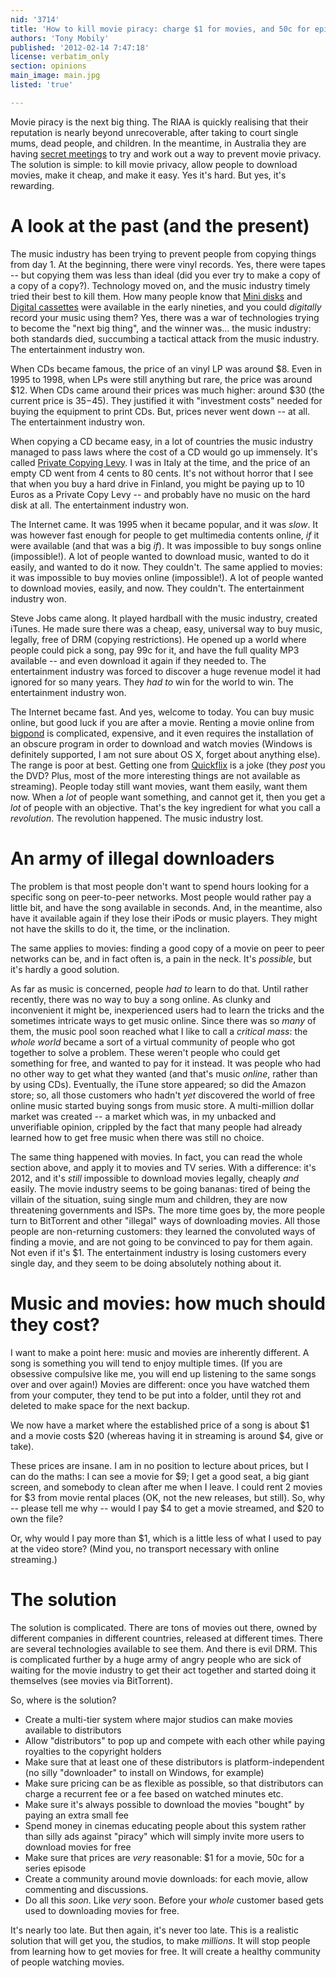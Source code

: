 ```yaml
---
nid: '3714'
title: 'How to kill movie piracy: charge $1 for movies, and 50c for episodes'
authors: 'Tony Mobily'
published: '2012-02-14 7:47:18'
license: verbatim_only
section: opinions
main_image: main.jpg
listed: 'true'

---
```

Movie piracy is the next big thing. The RIAA is quickly realising that their reputation is nearly beyond unrecoverable, after taking to court single mums, dead people, and children. In the meantime, in Australia they are having [secret meetings](http://www.afr.com/p/technology/cost_of_policing_hold_up_net_piracy_WvNeHG5nYjWrpyP2RySkCI) to try and work out a way to prevent movie privacy. The solution is simple: to kill movie privacy, allow people to download movies, make it cheap, and make it easy. Yes it's hard. But yes, it's rewarding.

# A look at the past (and the present)

The music industry has been trying to prevent people from copying things from day 1. At the beginning, there were vinyl records. Yes, there were tapes -- but copying them was less than ideal (did you ever try to make a copy of a copy of a copy?). Technology moved on, and the music industry timely tried their best to kill them. How many people know that [Mini disks](http://en.wikipedia.org/wiki/MiniDisc) and [Digital cassettes](http://en.wikipedia.org/wiki/Digital_Compact_Cassette) were available in the early nineties, and you could _digitally_ record your music using them? Yes, there was a war of technologies trying to become the "next big thing", and the winner was... the music industry: both standards died, succumbing a tactical attack from the music industry. The entertainment industry won.

When CDs became famous, the price of an vinyl LP was around $8. Even in 1995 to 1998, when LPs were still anything but rare, the price was around $12. When CDs came around their prices was much higher: around $30 (the current price is $35-$45). They justified it with "investment costs" needed for buying the equipment to print CDs. But, prices never went down -- at all. The entertainment industry won.

When copying a CD became easy, in a lot of countries the music industry managed to pass laws where the cost of a CD would go up immensely. It's called [Private Copying Levy](http://en.wikipedia.org/wiki/Private_copying_levy). I was in Italy at the time, and the price of an empty CD went from 4 cents to 80 cents. It's not without horror that I see that when you buy a hard drive in Finland, you might be paying up to 10 Euros as a Private Copy Levy -- and probably have no music on the hard disk at all. The entertainment industry won.

The Internet came. It was 1995 when it became popular, and it was _slow_. It was however fast enough for people to get multimedia contents online, _if_ it were available (and that was a big _if_). It was impossible to buy songs online (impossible!). A lot of people wanted to download music, wanted to do it easily, and wanted to do it now. They couldn't. The same applied to movies: it was impossible to buy movies online (impossible!). A lot of people wanted to download movies, easily, and now. They couldn't. The entertainment industry won.

Steve Jobs came along. It played hardball with the music industry, created iTunes. He made sure there was a cheap, easy, universal way to buy music, legally, free of DRM (copying restrictions). He opened up a world where people could pick a song, pay 99c for it, and have the full quality MP3 available -- and even download it again if they needed to. The entertainment industry was forced to discover a huge revenue model it had ignored for so many years. They _had to_ win for the world to win. The entertainment industry won.

The Internet became fast. And yes, welcome to today. You can buy music online, but good luck if you are after a movie. Renting a movie online from [bigpond](http://bigpondmovies.com/) is complicated, expensive, and it even requires the installation of an obscure program in order to download and watch movies (Windows is definitely supported, I am not sure about OS X, forget about anything else). The range is poor at best. Getting one from [Quickflix](http://www.quickflix.com.au/) is a joke (they _post_ you the DVD? Plus, most of the more interesting things are not available as streaming). People today still want movies, want them easily, want them now. When a _lot_ of people want something, and cannot get it, then you get a _lot_ of people with an objective. That's the key ingredient for what you call a _revolution_. The revolution happened. The music industry lost.

# An army of illegal downloaders

The problem is that most people don't want to spend hours looking for a specific song on peer-to-peer networks. Most people would rather pay a little bit, and have the song available in seconds. And, in the meantime, also have it available again if they lose their iPods or music players. They might not have the skills to do it, the time, or the inclination.

The same applies to movies: finding a good copy of a movie on peer to peer networks can be, and in fact often is, a pain in the neck. It's _possible_, but it's hardly a good solution.

As far as music is concerned, people _had to_ learn to do that. Until rather recently, there was no way to buy a song online. As clunky and inconvenient it might be, inexperienced users had to learn the tricks and the sometimes intricate ways to get music online. Since there was so *many* of them, the music pool soon reached what I like to call a _critical mass_: the _whole world_ became a sort of a virtual community of people who got together to solve a problem. These weren't people who could get something for free, and wanted to pay for it instead. It was people who had no other way to get what they wanted (and that's music _online_, rather than by using CDs). Eventually, the iTune store appeared; so did the Amazon store; so, all those customers who hadn't _yet_ discovered the world of free online music started buying songs from music store. A multi-million dollar market was created -- a market which was, in my unbacked and unverifiable opinion, crippled by the fact that many people had already learned how to get free music when there was still no choice.

The same thing happened with movies. In fact, you can read the whole section above, and apply it to movies and TV series. With a difference: it's 2012, and it's _still_ impossible to download movies legally, cheaply _and_ easily. The movie industry seems to be going bananas: tired of being the villain of the situation, suing single mum and children, they are now threatening governments and ISPs. The more time goes by, the more people turn to BitTorrent and other "illegal" ways of downloading movies. All those people are non-returning customers: they learned the convoluted ways of finding a movie, and are not going to be convinced to pay for them again. Not even if it's $1. The entertainment industry is losing customers every single day, and they seem to be doing absolutely nothing about it.

# Music and movies: how much should they cost?

I want to make a point here: music and movies are inherently different. A song is something you will tend to enjoy multiple times. (If you are obsessive compulsive like me, you will end up listening to the same songs over and over again!) Movies are different: once you have watched them from your computer, they tend to be put into a folder, until they rot and deleted to make space for the next backup.

We now have a market where the established price of a song is about $1 and a movie costs $20 (whereas having it in streaming is around $4, give or take).

These prices are insane. I am in no position to lecture about prices, but I can do the maths: I can see a movie for $9; I get a good seat, a big giant screen, and somebody to clean after me when I leave. I could rent 2 movies for $3 from movie rental places (OK, not the new releases, but still). So, why -- please tell me why -- would I pay $4 to get a movie streamed, and $20 to own the file?

Or, why would I pay more than $1, which is a little less of what I used to pay at the video store? (Mind you, no transport necessary with online streaming.)

# The solution

The solution is complicated. There are tons of movies out there, owned by different companies in different countries, released at different times. There are several technologies available to see them. And there is evil DRM. This is complicated further by a huge army of angry people who are sick of waiting for the movie industry to get their act together and started doing it themselves (see movies via BitTorrent).

So, where is the solution?

* Create a multi-tier system where major studios can make movies available to distributors
* Allow "distributors" to pop up and compete with each other while paying royalties to the copyright holders
* Make sure that at least one of these distributors is platform-independent (no silly "downloader" to install on Windows, for example)
* Make sure pricing can be as flexible as possible, so that distributors can charge a recurrent fee or a fee based on watched minutes etc.
* Make sure it's always possible to download the movies "bought" by paying an extra small fee
* Spend money in cinemas educating people about this system rather than silly ads against "piracy" which will simply invite more users to download movies for free
* Make sure that prices are _very_ reasonable: $1 for a movie, 50c for a series episode
* Create a community around movie downloads: for each movie, allow commenting and discussions.
* Do all this _soon_. Like _very_ soon. Before your _whole_ customer based gets used to downloading movies for free.

It's nearly too late. But then again, it's never too late. This is a realistic solution that will get you, the studios, to make _millions_. It will stop people from learning how to get movies for free. It will create a healthy community of people watching movies.

